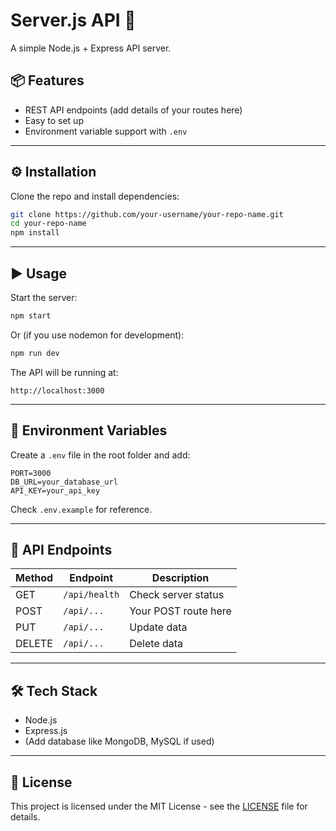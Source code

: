 # Server.js API 🚀

A simple Node.js + Express API server.

## 📦 Features
- REST API endpoints (add details of your routes here)
- Easy to set up
- Environment variable support with `.env`

---

## ⚙️ Installation

Clone the repo and install dependencies:

```bash
git clone https://github.com/your-username/your-repo-name.git
cd your-repo-name
npm install
```

---

## ▶️ Usage

Start the server:

```bash
npm start
```

Or (if you use nodemon for development):

```bash
npm run dev
```

The API will be running at:

```
http://localhost:3000
```

---

## 🔑 Environment Variables

Create a `.env` file in the root folder and add:

```env
PORT=3000
DB_URL=your_database_url
API_KEY=your_api_key
```

Check `.env.example` for reference.

---

## 📡 API Endpoints

| Method | Endpoint         | Description          |
|--------|------------------|----------------------|
| GET    | `/api/health`    | Check server status  |
| POST   | `/api/...`       | Your POST route here |
| PUT    | `/api/...`       | Update data          |
| DELETE | `/api/...`       | Delete data          |

---

## 🛠️ Tech Stack

- Node.js
- Express.js
- (Add database like MongoDB, MySQL if used)

---

## 📜 License
This project is licensed under the MIT License - see the [LICENSE](LICENSE) file for details.
